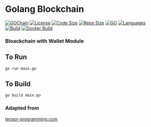 # Golang Blockchain


[![GOChain](https://img.shields.io/badge/wborbajr-GOChain-red)]()
[![License](https://img.shields.io/github/license/wborbajr/gochain)]()
[![Code Size](https://img.shields.io/github/languages/code-size/wborbajr/gochain)]()
[![Repo Size](https://img.shields.io/github/repo-size/wborbajr/gochain)]()
[![GO](https://img.shields.io/github/go-mod/go-version/wborbajr/gochain)]()
[![Languages](https://img.shields.io/github/languages/count/wborbajr/gochain)]()
[![Build](https://img.shields.io/github/workflow/status/wborbajr/gochain/Go)]()
[![Docker Build](https://img.shields.io/docker/build/wborbajr/gochain)]()


### Bloackchain with Wallet Module 

## To Run 
```bash
go run main.go
``` 

## To Build 
```bash
go build main.go
``` 

### Adapted from 
[tensor-programming.com](http://tensor-programming.com/)
